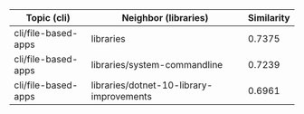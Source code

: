 | Topic (cli) | Neighbor (libraries) | Similarity |
|-------------|-------------------|------------|
| cli/file-based-apps | libraries | 0.7375 |
| cli/file-based-apps | libraries/system-commandline | 0.7239 |
| cli/file-based-apps | libraries/dotnet-10-library-improvements | 0.6961 |
